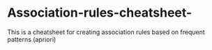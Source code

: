 # Association-rules-cheatsheet-
This is a cheatsheet for creating association rules based on frequent patterns (apriori)

